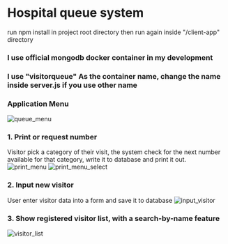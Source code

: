 # Hospital queue system

run npm install in project root directory then run again inside "/client-app" directory

### I use official mongodb docker container in my development
### I use "visitorqueue" As the container name, change the name inside server.js if you use other name

### Application Menu
![queue_menu](https://user-images.githubusercontent.com/58936291/143239471-30aca9e9-a493-4c4f-b8f6-28be57a762d4.png)

### 1. Print or request  number
Visitor pick a category of their visit, the system check for the next number available for that category, write it to database and print it out. 
![print_menu](https://user-images.githubusercontent.com/58936291/143239944-489a991b-692f-41de-83d9-3d2c6c7d81d0.png)
![print_menu_select](https://user-images.githubusercontent.com/58936291/143239963-fe6abde4-18cf-4cb7-b209-104a76a97db5.png)
### 2. Input new visitor
User enter visitor data into a form and save it to database
![input_visitor](https://user-images.githubusercontent.com/58936291/143241781-6f6cf303-d230-4b64-a404-3eb890f01f8b.png)


### 3. Show registered visitor list, with a search-by-name feature
![visitor_list](https://user-images.githubusercontent.com/58936291/143240544-3a7a408b-b15e-40ee-bcb2-d18769b1f2b5.png)
